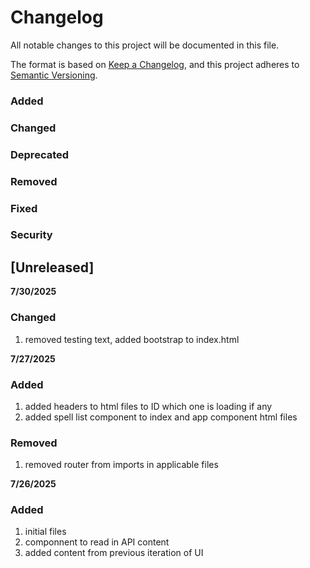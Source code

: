 # Changelog

All notable changes to this project will be documented in this file.

The format is based on [Keep a Changelog](https://keepachangelog.com/en/1.1.0/),
and this project adheres to [Semantic Versioning](https://semver.org/spec/v2.0.0.html).

### Added
### Changed
### Deprecated
### Removed
### Fixed
### Security

## [Unreleased]

**7/30/2025**
### Changed
1. removed testing text, added bootstrap to index.html

**7/27/2025**
### Added
1. added headers to html files to ID which one is loading if any
2. added spell list component to index and app component html files
   
### Removed
1. removed router from imports in applicable files

**7/26/2025**
### Added
1. initial files
2. componnent to read in API content
3. added content from previous iteration of UI